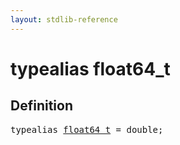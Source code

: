 ```yaml
---
layout: stdlib-reference
---
```


# typealias float64\_t

## Definition

<pre>
<span class='code_keyword'>typealias</span> <a href="/stdlib-reference/types/float64_t">float64_t</a> = <span class="code_keyword">double</span>;
</pre>

